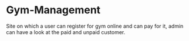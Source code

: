 # Gym-Management
Site on which a user can register for gym online and can pay for it, admin can have a look at the paid and unpaid customer.
